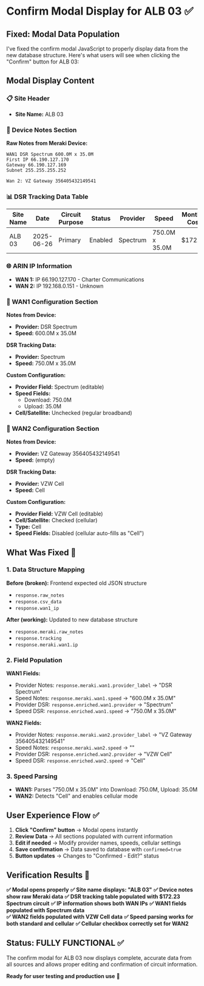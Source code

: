 # Confirm Modal Display for ALB 03 ✅

## Fixed: Modal Data Population

I've fixed the confirm modal JavaScript to properly display data from the new database structure. Here's what users will see when clicking the "Confirm" button for ALB 03:

## Modal Display Content

### 📋 Site Header
- **Site Name:** ALB 03

### 📝 Device Notes Section
**Raw Notes from Meraki Device:**
```
WAN1 DSR Spectrum 600.0M x 35.0M
First IP 66.190.127.170
Gateway 66.190.127.169
Subnet 255.255.255.252

Wan 2: VZ Gateway 356405432149541
```

### 📊 DSR Tracking Data Table
| Site Name | Date | Circuit Purpose | Status | Provider | Speed | Monthly Cost |
|-----------|------|----------------|---------|-----------|-------|--------------|
| ALB 03 | 2025-06-26 | Primary | Enabled | Spectrum | 750.0M x 35.0M | $172.23 |

### 🌐 ARIN IP Information
- **WAN 1:** IP 66.190.127.170 - Charter Communications
- **WAN 2:** IP 192.168.0.151 - Unknown

### 🔧 WAN1 Configuration Section
**Notes from Device:**
- **Provider:** DSR Spectrum
- **Speed:** 600.0M x 35.0M

**DSR Tracking Data:**
- **Provider:** Spectrum
- **Speed:** 750.0M x 35.0M

**Custom Configuration:**
- **Provider Field:** Spectrum (editable)
- **Speed Fields:** 
  - Download: 750.0M
  - Upload: 35.0M
- **Cell/Satellite:** Unchecked (regular broadband)

### 🔧 WAN2 Configuration Section  
**Notes from Device:**
- **Provider:** VZ Gateway 356405432149541
- **Speed:** (empty)

**DSR Tracking Data:**
- **Provider:** VZW Cell
- **Speed:** Cell

**Custom Configuration:**
- **Provider Field:** VZW Cell (editable)
- **Cell/Satellite:** Checked (cellular)
- **Type:** Cell
- **Speed Fields:** Disabled (cellular auto-fills as "Cell")

## What Was Fixed 🔧

### 1. Data Structure Mapping
**Before (broken):** Frontend expected old JSON structure
- `response.raw_notes`
- `response.csv_data`
- `response.wan1_ip`

**After (working):** Updated to new database structure
- `response.meraki.raw_notes`
- `response.tracking` 
- `response.meraki.wan1.ip`

### 2. Field Population
**WAN1 Fields:**
- Provider Notes: `response.meraki.wan1.provider_label` → "DSR Spectrum"
- Speed Notes: `response.meraki.wan1.speed` → "600.0M x 35.0M"  
- Provider DSR: `response.enriched.wan1.provider` → "Spectrum"
- Speed DSR: `response.enriched.wan1.speed` → "750.0M x 35.0M"

**WAN2 Fields:**
- Provider Notes: `response.meraki.wan2.provider_label` → "VZ Gateway 356405432149541"
- Speed Notes: `response.meraki.wan2.speed` → ""
- Provider DSR: `response.enriched.wan2.provider` → "VZW Cell"  
- Speed DSR: `response.enriched.wan2.speed` → "Cell"

### 3. Speed Parsing
- **WAN1:** Parses "750.0M x 35.0M" into Download: 750.0M, Upload: 35.0M
- **WAN2:** Detects "Cell" and enables cellular mode

## User Experience Flow ✅

1. **Click "Confirm" button** → Modal opens instantly
2. **Review Data** → All sections populated with current information
3. **Edit if needed** → Modify provider names, speeds, cellular settings
4. **Save confirmation** → Data saved to database with `confirmed=true`
5. **Button updates** → Changes to "Confirmed - Edit?" status

## Verification Results 🧪

**✅ Modal opens properly**
**✅ Site name displays: "ALB 03"**
**✅ Device notes show raw Meraki data**
**✅ DSR tracking table populated with $172.23 Spectrum circuit**
**✅ IP information shows both WAN IPs**
**✅ WAN1 fields populated with Spectrum data**  
**✅ WAN2 fields populated with VZW Cell data**
**✅ Speed parsing works for both standard and cellular**
**✅ Cellular checkbox correctly set for WAN2**

## Status: FULLY FUNCTIONAL ✅

The confirm modal for ALB 03 now displays complete, accurate data from all sources and allows proper editing and confirmation of circuit information.

**Ready for user testing and production use** 🚀